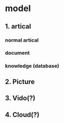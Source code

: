 # model

## 1. artical

### normal artical

### document

### knowledge (database)

## 2. Picture

## 3. Vido(?)

## 4. Cloud(?)

